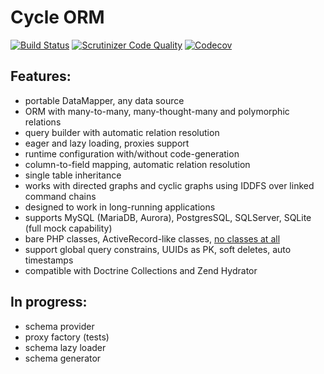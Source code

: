 # Cycle ORM
[![Build Status](https://travis-ci.org/wolfy-j/cycle.svg?branch=master)](https://travis-ci.org/wolfy-j/cycle)
[![Scrutinizer Code Quality](https://scrutinizer-ci.com/g/wolfy-j/cycle/badges/quality-score.png?b=master)](https://scrutinizer-ci.com/g/wolfy-j/cycle/?branch=master)
[![Codecov](https://codecov.io/gh/wolfy-j/cycle/graph/badge.svg)](https://codecov.io/gh/wolfy-j/cycle)

Features:
---------
- portable DataMapper, any data source
- ORM with many-to-many, many-thought-many and polymorphic relations
- query builder with automatic relation resolution
- eager and lazy loading, proxies support
- runtime configuration with/without code-generation
- column-to-field mapping, automatic relation resolution 
- single table inheritance
- works with directed graphs and cyclic graphs using IDDFS over linked command chains
- designed to work in long-running applications
- supports MySQL (MariaDB, Aurora), PostgresSQL, SQLServer, SQLite (full mock capability)
- bare PHP classes, ActiveRecord-like classes, [no classes at all](tests/Cycle/Classless)
- support global query constrains, UUIDs as PK, soft deletes, auto timestamps
- compatible with Doctrine Collections and Zend Hydrator

In progress:
---------
- schema provider
- proxy factory (tests)
- schema lazy loader
- schema generator